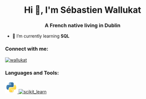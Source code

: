 <h1 align="center">Hi 👋, I'm Sébastien Wallukat</h1>
<h3 align="center">A French native living in Dublin</h3>

- 🌱 I’m currently learning **SQL**

<h3 align="left">Connect with me:</h3>
<p align="left">
<a href="https://linkedin.com/in/wallukat" target="blank"><img align="center" src="https://raw.githubusercontent.com/rahuldkjain/github-profile-readme-generator/master/src/images/icons/Social/linked-in-alt.svg" alt="wallukat" height="30" width="40" /></a>
</p>

<h3 align="left">Languages and Tools:</h3>
<p align="left"> <a href="https://www.python.org" target="_blank"> <img src="https://raw.githubusercontent.com/devicons/devicon/master/icons/python/python-original.svg" alt="python" width="40" height="40"/> </a> <a href="https://scikit-learn.org/" target="_blank"> <img src="https://upload.wikimedia.org/wikipedia/commons/0/05/Scikit_learn_logo_small.svg" alt="scikit_learn" width="40" height="40"/> </a> </p>
